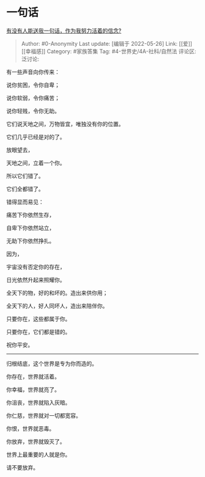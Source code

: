 # 一句话
[有没有人能送我一句话，作为我努力活着的信念?](https://www.zhihu.com/question/408484601/answer/1366455585)

> Author: #0-Anonymity
> Last update: [编辑于 2022-05-26]
> Link: [[爱]] [[幸福感]]
> Category: #家族答集
> Tag: #4-世界史/4A-社科/自然法
> 评论区:
> 泛讨论:

有一些声音向你传来：

说你贫困，令你自卑；

说你软弱，令你痛苦；

说你轻贱，令你无助。

它们说天地之间，万物皆宜，唯独没有你的位置。

它们几乎已经是对的了。

放眼望去，

天地之间，立着一个你。

所以它们错了。

它们全都错了。

错得显而易见：

痛苦下你依然生存，

自卑下你依然站立，

无助下你依然挣扎。

因为，

宇宙没有否定你的存在，

日光依然升起来照耀你。

全天下的物，好的和坏的。造出来供你用；

全天下的人，好人同坏人，造出来陪伴你。

只要你在，这些都属于你。

只要你在，它们都是错的。

祝你平安。

---

归根结底，这个世界是专为你而造的。

你存在，世界就活着。

你幸福，世界就亮了。

你沮丧，世界就陷入灰暗。

你仁慈，世界就对一切都宽容。

你恨，世界就恶毒。

你放弃，世界就毁灭了。

世界上最重要的人就是你。

请不要放弃。
